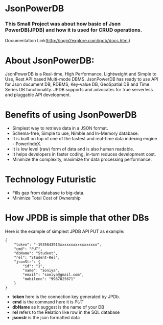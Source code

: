# JsonPowerDB
### This Small Project was about how basic of Json PowerDB(JPDB) and how it is used for CRUD operations. 

Documentation Link(http://login2explore.com/jpdb/docs.html)

# About JsonPowerDB:

JsonPowerDB is a Real-time, High Performance, Lightweight and Simple to Use, Rest API based Multi-mode DBMS. JsonPowerDB has ready to use API for Json document DB, RDBMS, Key-value DB, GeoSpatial DB and Time Series DB functionality. JPDB supports and advocates for true serverless and pluggable API development.

# Benefits of using JsonPowerDB
 - Simplest way to retrieve data in a JSON format.
 - Schema-free, Simple to use, Nimble and In-Memory database.
 - It is built on top of one of the fastest and real-time data indexing engine - PowerIndeX.
 - It is low level (raw) form of data and is also human readable.
 - It helps developers in faster coding, in-turn reduces development cost.
 - Minimize the complexity, maximize thr data processing performance.

# Technology Futuristic
- Fills gap from database to big-data.
- Minimize Total Cost of Ownership

# How JPDB is simple that other DBs

Here is the example of simplest JPDB API PUT as example:
```
{
    "token": "-1935843913xxxxxxxxxxxxxxxxx",
    "cmd": "PUT",
    "dbName": "Student",
    "rel": "Student-Rel",
    "jsonStr": {
        "id": "1",
        "name": "Soniya",
        "email": "soniya@gmail.com",
        "mobileno": "9967825671"
    }
}
```

- **token** here is the connection key generated by JPDb.
- **cmd** is the command here it is *PUT*
- **dbName** as it suggest is the name of your DB
- **rel** refers to the Relation like row in the SQL database
- **jsonstr** is the json formatted data 
